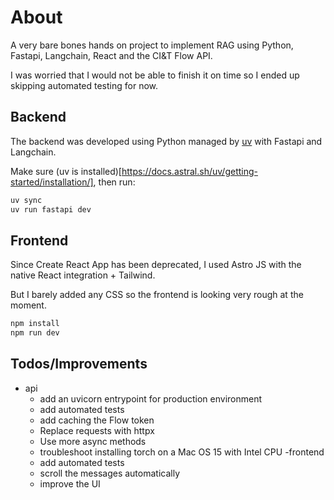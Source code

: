 # About

A very bare bones hands on project to implement RAG using Python, Fastapi, Langchain, React and the CI&T Flow API.

I was worried that I would not be able to finish it on time so I ended up skipping automated testing for now.

## Backend

The backend was developed using Python managed by [uv](https://docs.astral.sh/uv/) with Fastapi and Langchain.

Make sure (uv is installed)[https://docs.astral.sh/uv/getting-started/installation/], then run:

```BASH
uv sync
uv run fastapi dev
```

## Frontend

Since Create React App has been deprecated, I used Astro JS with the native React integration + Tailwind.

But I barely added any CSS so the frontend is looking very rough at the moment.

```BASH
npm install
npm run dev
```

## Todos/Improvements

- api
  - add an uvicorn entrypoint for production environment
  - add automated tests
  - add caching the Flow token
  - Replace requests with httpx
  - Use more async methods
  - troubleshoot installing torch on a Mac OS 15 with Intel CPU
-frontend
  - add automated tests
  - scroll the messages automatically
  - improve the UI
